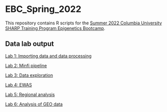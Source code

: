# EBC_Spring_2022

This repository contains R scripts for the <a href="https://www.publichealth.columbia.edu/research/precision-prevention/epigenetics-boot-camp-planning-and-analyzing-dna-methylation-studies">Summer 2022 Columbia University SHARP Training Program Epigenetics Bootcamp</a>.

## Data lab output

<a href="https://annebozack.github.io/EBC_summer_2022/meth01_process_data.html">Lab 1: Importing data and data processing</a> 

<a href="https://annebozack.github.io/EBC_summer_2022/output_html/meth02_minfi_pipeline.html">Lab 2: Minfi pipeline</a> 

<a href="https://annebozack.github.io/EBC_summer_2022/output_html/meth03_exploration.html">Lab 3: Data exploration</a> 

<a href="https://annebozack.github.io/EBC_summer_2022/output_html/meth04_analyze_data.html">Lab 4: EWAS</a> 

<a href="https://annebozack.github.io/EBC_summer_2022/output_html/meth05_regional_analysis.html">Lab 5: Regional analysis</a> 

<a href="https://annebozack.github.io/EBC_summer_2022/output_html/meth06_GEOanalysis.html">Lab 6: Analysis of GEO data</a> 
